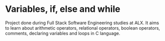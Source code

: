 # Variables, if, else and while
Project done during Full Stack Software Engineering studies at ALX. It aims to learn about arithmetic operators, relational operators, boolean operators, comments, declaring variables and loops in C language.
